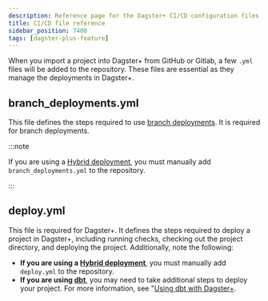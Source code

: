 ```yaml
---
description: Reference page for the Dagster+ CI/CD configuration files branch_deployments.yml and deploy.yml.
title: CI/CD file reference
sidebar_position: 7400
tags: [dagster-plus-feature]
---
```


When you import a project into Dagster+ from GitHub or Gitlab, a few `.yml` files will be added to the repository. These files are essential as they manage the deployments in Dagster+.

## branch_deployments.yml

This file defines the steps required to use [branch deployments](/deployment/dagster-plus/ci-cd/branch-deployments). It is required for branch deployments.

:::note

If you are using a [Hybrid deployment](/deployment/dagster-plus/hybrid), you must manually add `branch_deployments.yml` to the repository.

:::

## deploy.yml

This file is required for Dagster+. It defines the steps required to deploy a project in Dagster+, including running checks, checking out the project directory, and deploying the project. Additionally, note the following:

- **If you are using a [Hybrid deployment](/deployment/dagster-plus/hybrid)**, you must manually add `deploy.yml` to the repository.
- **If you are using [dbt](/integrations/libraries/dbt)**, you may need to take additional steps to deploy your project. For more information, see "[Using dbt with Dagster+](/integrations/libraries/dbt/using-dbt-with-dagster-plus).
